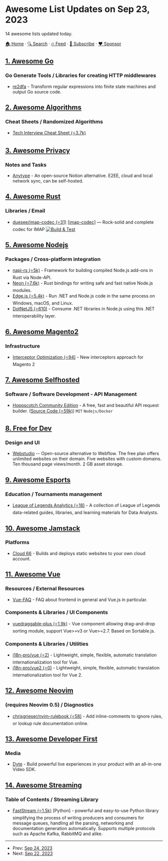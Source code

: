 # Awesome List Updates on Sep 23, 2023

14 awesome lists updated today.

[🏠 Home](/README.md) · [🔍 Search](https://www.trackawesomelist.com/search/) · [🔥 Feed](https://www.trackawesomelist.com/rss.xml) · [📮 Subscribe](https://trackawesomelist.us17.list-manage.com/subscribe?u=d2f0117aa829c83a63ec63c2f&id=36a103854c) · [❤️  Sponsor](https://github.com/sponsors/theowenyoung)



## [1. Awesome Go](/content/avelino/awesome-go/README.md)

### Go Generate Tools / Libraries for creating HTTP middlewares

*   [re2dfa](https://gitlab.com/opennota/re2dfa) - Transform regular expressions into finite state machines and output Go source code.

## [2. Awesome Algorithms](/content/tayllan/awesome-algorithms/README.md)

### Cheat Sheets / Randomized Algorithms

*   [Tech Interview Cheat Sheet (⭐3.7k)](https://github.com/TSiege/Tech-Interview-Cheat-Sheet)

## [3. Awesome Privacy](/content/pluja/awesome-privacy/README.md)

### Notes and Tasks

*   [Anytype](https://www.anytype.io/) - An open-source Notion alternative. E2EE, cloud and local network sync, can be self-hosted.

## [4. Awesome Rust](/content/rust-unofficial/awesome-rust/README.md)

### Libraries / Email

*   [duesee/imap-codec (⭐31)](https://github.com/duesee/imap-codec) \[[imap-codec](https://crates.io/crates/imap-codec)] — Rock-solid and complete codec for IMAP [![Build & Test](https://github.com/duesee/imap-codec/actions/workflows/build_and_test.yml/badge.svg)](https://github.com/duesee/imap-codec/actions/workflows/build_and_test.yml)

## [5. Awesome Nodejs](/content/sindresorhus/awesome-nodejs/README.md)

### Packages / Cross-platform integration

*   [napi-rs (⭐5k)](https://github.com/napi-rs/napi-rs) - Framework for building compiled Node.js add-ons in Rust via Node-API.
*   [Neon (⭐7.6k)](https://github.com/neon-bindings/neon) - Rust bindings for writing safe and fast native Node.js modules.
*   [Edge.js (⭐5.4k)](https://github.com/tjanczuk/edge) - Run .NET and Node.js code in the same process on Windows, macOS, and Linux.
*   [DotNetJS (⭐610)](https://github.com/Elringus/DotNetJS) - Consume .NET libraries in Node.js using this .NET interoperability layer.

## [6. Awesome Magento2](/content/run-as-root/awesome-magento2/README.md)

### Infrastructure

*   [Interceptor Optimization (⭐94)](https://github.com/creatuity/magento2-interceptors) - New interceptors approach for Magento 2

## [7. Awesome Selfhosted](/content/awesome-selfhosted/awesome-selfhosted/README.md)

### Software / Software Development - API Management

*   [Hoppscotch Community Edition](https://hoppscotch.io) - A free, fast and beautiful API request builder. ([Source Code (⭐59k)](https://github.com/hoppscotch/hoppscotch)) `MIT` `Nodejs/Docker`

## [8. Free for Dev](/content/ripienaar/free-for-dev/README.md)

### Design and UI

*   [Webstudio](https://webstudio.is/) -- Open-source alternative to Webflow. The free plan offers unlimited websites on their domain. Five websites with custom domains. Ten thousand page views/month. 2 GB asset storage.

## [9. Awesome Esports](/content/Strift/awesome-esports/README.md)

### Education / Tournaments management

*   [League of Legends Analytics (⭐18)](https://github.com/FloPrm/lol_analytics) - A collection of League of Legends data-related guides, libraries, and learning materials for Data Analysts.

## [10. Awesome Jamstack](/content/automata/awesome-jamstack/README.md)

### Platforms

*   [Cloud 66](https://www.cloud66.com/) - Builds and deploys static websites to your own cloud account.

## [11. Awesome Vue](/content/vuejs/awesome-vue/README.md)

### Resources / External Resources

*   [Vue-FAQ](https://vue-faq.org/) - FAQ about frontend in general and Vue.js in particular.

### Components & Libraries / UI Components

*   [vuedraggable-plus (⭐1.9k)](https://github.com/Alfred-Skyblue/vue-draggable-plus) - Vue component allowing drag-and-drop sorting module, support Vue>=v3 or Vue>=2.7. Based on Sortable.js.

### Components & Libraries / Utilities

*   [i18n-pro/vue (⭐2)](https://github.com/i18n-pro/vue) - Lightweight, simple, flexible, automatic translation internationalization tool for Vue.
*   [i18n-pro/vue2 (⭐0)](https://github.com/i18n-pro/vue2) - Lightweight, simple, flexible, automatic translation internationalization tool for Vue 2.

## [12. Awesome Neovim](/content/rockerBOO/awesome-neovim/README.md)

### (requires Neovim 0.5) / Diagnostics

*   [chrisgrieser/nvim-rulebook (⭐58)](https://github.com/chrisgrieser/nvim-rulebook) - Add inline-comments to ignore rules, or lookup rule documentation online.

## [13. Awesome Developer First](/content/agamm/awesome-developer-first/README.md)

### Media

*   [Dyte](https://dyte.io) - Build powerful live experiences in your product with an all-in-one Video SDK.

## [14. Awesome Streaming](/content/manuzhang/awesome-streaming/README.md)

### Table of Contents / Streaming Library

*   [FastStream (⭐1.5k)](https://github.com/airtai/faststream) \[Python] - powerful and easy-to-use Python library simplifying the process of writing producers and consumers for message queues, handling all the parsing, networking and documentation generation automatically. Supports multiple protocols such as Apache Kafka, RabbitMQ and alike.

---

- Prev: [Sep 24, 2023](/content/2023/09/24/README.md)
- Next: [Sep 22, 2023](/content/2023/09/22/README.md)